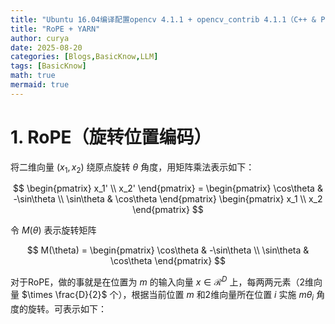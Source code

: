 ```yaml
---
title: "Ubuntu 16.04编译配置opencv 4.1.1 + opencv_contrib 4.1.1（C++ & Python）"
title: "RoPE + YARN"
author: curya
date: 2025-08-20
categories: [Blogs,BasicKnow,LLM]
tags: [BasicKnow]
math: true
mermaid: true
---
```


# 1. RoPE（旋转位置编码）
将二维向量 $(x_1, x_2)$ 绕原点旋转 $\theta$ 角度，用矩阵乘法表示如下：

$$
\begin{pmatrix} 
x_1' \\ 
x_2' 
\end{pmatrix} =
\begin{pmatrix}
\cos\theta & -\sin\theta \\
\sin\theta & \cos\theta
\end{pmatrix}
\begin{pmatrix}
x_1 \\
x_2
\end{pmatrix}
$$

令 $M(\theta)$ 表示旋转矩阵

$$ 
M(\theta) = \begin{pmatrix} 
\cos\theta & -\sin\theta \\ 
\sin\theta & \cos\theta 
\end{pmatrix}
$$

对于RoPE，做的事就是在位置为 $m$ 的输入向量 $x\in\mathcal{R}^{D}$ 上，每两两元素（2维向量 $\times \frac{D}{2}$ 个），根据当前位置 $m$ 和2维向量所在位置 $i$ 实施 $m\theta_i$ 角度的旋转。可表示如下：

$$
$$



